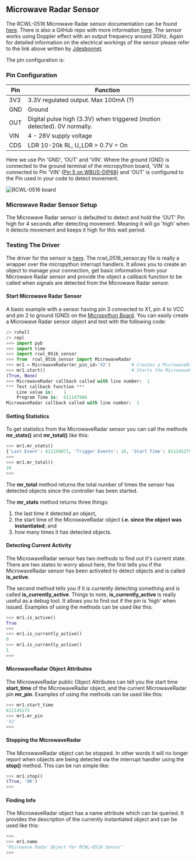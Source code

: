 

## Microwave Radar Sensor
The RCWL-0516 Microwave Radar sensor documentation can be found [here](https://ita.ovh/files/rcwl-0516.pdf). There is also a GitHub repo with more information [here](https://github.com/jdesbonnet/RCWL-0516). The sensor works using Doppler effect with an output frequency around 3GHz. Again for detailed information on the electrical workings of the sensor please refer to the link above written by [Jdesbonnet](https://github.com/jdesbonnet).



The pin configuration is:

### Pin Configuration
| Pin   | Function |
| ---   | --- |
| 3V3   | 3.3V regulated output. Max 100mA (?)                  |
| GND   | Ground                                                |
| OUT   | Digital pulse high (3.3V) when triggered (motion detected). 0V normally. |
| VIN   | 4 - 28V supply voltage                                |
| CDS   | LDR 10-20k RL, U_LDR > 0.7V = On                      |

Here we use Pin 'GND', 'OUT' and 'VIN'. Where the ground (GND) is connected to the ground terminal of the micropython board, 'VIN' is connected to Pin 'VIN' ([Pin 5 on WBUS-DIP68](https://pybd.io/hw/wbus_dip68.html)) and 'OUT' is configured to the Pin used in your code to detect movement.

![RCWL-0516 board](https://github.com/jdesbonnet/RCWL-0516/blob/master/images/RCWL-0516-board.jpg)


### Microwave Radar Sensor Setup
The Microwave Radar sensor is defaulted to detect and hold the 'OUT' Pin high for 4 seconds after detecting movement. Meaning it will go 'high' when it detects movement and keeps it high for this wait period. 

### Testing The Driver
The driver for the sensor is [here](https://github.com/SamsungResearchUK-IoT-Meetup/projects/blob/master/micropython/test-programs/microwave-sensor/rcwl_0516_sensor.py). The rcwl_0516_sensor.py file is really a wrapper over the micropython interrupt handlers. It allows you to create an object to manage your connection, get basic information from your Microwave Radar sensor and provide the object a callback function to be called when signals are detected from the Microwave Radar sensor.

#### Start Microwave Radar Sensor
A basic example with a sensor having pin 3 connected to X1, pin 4 to VCC and pin 2 to ground (GND) on the [Micropython Board](https://pybd.io/hw/wbus_dip68.html ). You can easily create a Microwave Radar sensor object and test with the following code:

```python
/> rshell
/> repl
>>> import pyb
>>> import time
>>> import rcwl_0516_sensor
>>> from  rcwl_0516_sensor import MicrowaveRadar
>>> mr1 = MicrowaveRadar(mr_pin_id='X2')        # Creates a MicrowaveRadar object
>>> mr1.start()                                 # Starts the MicrowaveRadar sensor to detect objects.
(True, None)
>>> MicrowaveRadar callback called with line number:  1
*** Test callback function ***
    Line value is:    1 
    Program Time is:  611147966
MicrowaveRadar callback called with line number:  1
```
#### Getting Statistics
To get statistics from the MicrowaveRadar sensor you can call the methods **mr_stats()** and **mr_total()** like this:

```python
>>> mr1.mr_stats()
{'Last Event': 611150071, 'Trigger Events': 16, 'Start Time': 611145275}
>>>  
>>> mr1.mr_total()
16
>>>
```
The **mr_total** method returns the total number of times the sensor has detected objects since the controller has been started. 

The **mr_stats** method returns three things:
1) the last time it detected an object, 
2) the start time of the MicrowaveRadar object **i.e. since the object was instantiated**; and 
3) how many times it has detected objects.

#### Detecting Current Activity
The MicrowaveRadar sensor has two methods to find out it's current state. There are two states to worry about here, the first tells you if the MicrowaveRadar sensor has been activated to detect objects and is called **is_active**.

The second method tells you if it is currently detecting something and is called **is_currently_active**. Things to note, **is_currently_active** is really useful as a debug tool. It allows you to find out if the pin is 'high' when issued. Examples of using the methods can be used like this:

```python
>>> mr1.is_active()
True
>>> 
>>> mr1.is_currently_active()
0
>>> mr1.is_currently_active()
1
>>>
```

#### MicrowaveRadar Object Attributes
The MicrowaveRadar public Object Attributes can tell you the start time **start_time** of the MicrowaveRadar object, and the current MicrowaveRadar pin **mr_pin**. Examples of using the methods can be used like this:
```python
>>> mr1.start_time
611145275
>>> mr1.mr_pin
'X2'
>>>
```

#### Stopping the MicrowaveRadar
The MicrowaveRadar object can be stopped. In other words it will no longer report when objects are being detected via the interrupt handler using the **stop()** method. This can be run simple like:
```python
>>> mr1.stop()
(True, 'OK')
>>>
```

#### Finding Info
The MicrowaveRadar object has a name attribute which can be queried. It provides the description of the currently instantiated object and can be used like this:

```python
>>> 
>>> mr1.name
'Microwave Radar Object for RCWL-0516 Sensor'
>>>
```
